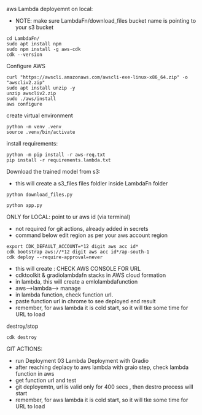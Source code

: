 aws Lambda deployemnt on local:
- NOTE: make sure LambdaFn/download_files bucket name is pointing to your s3 bucket

```
cd LambdaFn/
sudo apt install npm
sudo npm install -g aws-cdk
cdk --version
```

Configure AWS
```
curl "https://awscli.amazonaws.com/awscli-exe-linux-x86_64.zip" -o "awscliv2.zip"
sudo apt install unzip -y
unzip awscliv2.zip
sudo ./aws/install
aws configure 
```

create virtual environment
```
python -m venv .venv
source .venv/bin/activate
```

install requirements:
```
python -m pip install -r aws-req.txt
pip install -r requirements.lambda.txt 
```

Download the trained model from s3: 
- this will create a s3_files files foldler inside LambdaFn folder
```
python download_files.py 
```

```
python app.py
```

ONLY for LOCAL: point to ur aws id (via terminal)
- not required for git actions, already added in secrets
- command below edit region as per your aws account region

```
export CDK_DEFAULT_ACCOUNT=*12 digit aws acc id*
cdk bootstrap aws://*12 digit aws acc id*/ap-south-1
cdk deploy --require-approval=never
```
- this will create : CHECK AWS CONSOLE FOR URL
- cdktoolkit & gradiolambdafn stacks in AWS cloud formation
- in lambda, this will create a emlolambdafunction
- aws-->lambda--> manage
- in lambda function, check function url.
- paste function url in chrome to see deployed end result
- remember, for aws lambda it is cold start, so it will tke some time for URL to load

destroy/stop
```
cdk destroy
```

GIT ACTIONS:
- run Deployment 03 Lambda Deployment with Gradio
- after reaching deplaoy to aws lambda with graio step, check lambda function in aws
- get function url and test
- git deployemtn, url is valid only for 400 secs , then destro process will start
- remember, for aws lambda it is cold start, so it will tke some time for URL to load


